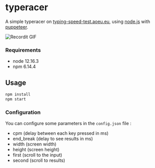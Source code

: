 # typeracer

A simple typeracer on [typing-speed-test.aoeu.eu](https://typing-speed-test.aoeu.eu/), using [node.js](https://nodejs.org/en/) with [puppeteer](https://www.npmjs.com/package/puppeteer).

![Recordit GIF](https://github.com/trixky/typeracer/blob/master/.demo/demo.gif?raw=true)

### Requirements

- node  12.16.3
- npm   6.14.4

## Usage

```bash
npm install
npm start
```

### Configuration

You can configure some parameters in the `config.json` file :

- cpm           (delay between each key pressed in ms)
- end_break     (delay to see results in ms)
- width         (screen width)
- height        (screen height)
- first         (scroll to the input)
- second        (scroll to results)
